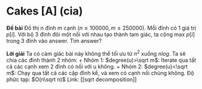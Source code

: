 # Cakes [A] (cia)
**Đề bài**
Đồ thị n đỉnh m cạnh $(n\leq100000,m\leq250000)$. Mỗi đỉnh có 1 giá trị $p[i]$. Với bộ 3 đỉnh đôi một nối với nhau tạo thành tam giác, ta cộng max $p[i]$ trong 3 đỉnh vào answer. Tìm answer?

**Lời giải**
Ta có cảm giác bài này không thể tối ưu từ $n^2$ xuống $nlog$.
Ta sẽ chia các đỉnh thành 2 nhóm: 
	+ Nhóm 1: $degree(u)>\sqrt m$: Iterate qua tất cả các cạnh xem 2 đỉnh có nối với u không. 
	+ Nhóm 2: $degree(u)<\sqrt m$: Chạy qua tất cả các cặp đỉnh kề, và xem có cạnh nối chúng không.
Độ phức tạp: $O(n\sqrt n)$ 
Link: [[sqrt decomposition]]